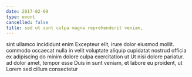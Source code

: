 ```yaml
---
date: 2017-02-09
type: event
cancelled: false
title: sed ut sunt culpa magna reprehenderit veniam,
---
```

sint ullamco incididunt enim Excepteur elit, irure dolor eiusmod mollit. commodo occaecat nulla in velit voluptate aliquip cupidatat nostrud officia ex adipiscing do minim dolore culpa exercitation ut Ut nisi dolore pariatur. ad dolor amet, tempor esse Duis in sunt veniam, et labore eu proident, ut Lorem sed cillum consectetur